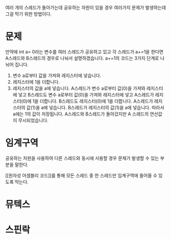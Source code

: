 여러 개의 스레드가 돌아가는데 공유하는 자원이 있을 경우
여러가지 문제가 발생하는데 그걸 막기 위한 방법이다.

# 문제
만약에 int a= 0라는 변수를 여러 스레드가 공유하고 있고 각 스레드가 a+=1을 한다면
A스레드와 B스레드의 경우로 나눠서 설명하겠습니다.
a+=1의 코드는 3가지 단계로 나뉘어 집니다.
1. 변수 a로부터 값을 가져와 레지스터에 넣습니다.
2. 레지스터에 1을 더합니다.
3. 레지스터의 값을 a에 넣습니다.
A스레드가 변수 a로부터 값(0)을 가져와 레지스터에 넣고
B스레드도 변수 a로부터 값(0)을 가져와 레지스터에 넣고
A스레드가 레지스터(0)에 1을 더합니다.
B스레드도 레지스터(0)에 1을 더합니다.
A스레드가 레지스터의 값(1)을 a에 넣습니다.
B스레드가 레지스터의 값(1)을 a에 넣습니다.
따라서 a에는 1의 값이 저장됩니다.
A스레드와 B스레드가 돌아갔지만 A 스레드의 연산값이 무시되었습니다.




# 임계구역
공유하는 자원을 사용하여 다른 스레드와 동시에 사용할 경우 문제가 발생할 수 있는 부분을 말한다.

[[원자성 어셈블리 코드]]를 통해 모든 스레드 중 한 스레드만 임계구역에 들어올 수 있도록 막는다.

# 뮤텍스

# 스핀락

